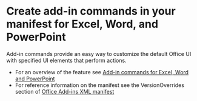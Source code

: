 
# Create add-in commands in your manifest for Excel, Word, and PowerPoint


Add-in commands provide an easy way to customize the default Office UI with specified UI elements that perform actions. 


- For an overview of the feature see [Add-in commands for Excel, Word and PowerPoint](add-in-commands-for-excel-and-word-preview.md)
- For reference information on the manifest see the VersionOverrides section of [Office Add-ins XML manifest](../overview/add-in-manifests.md)

